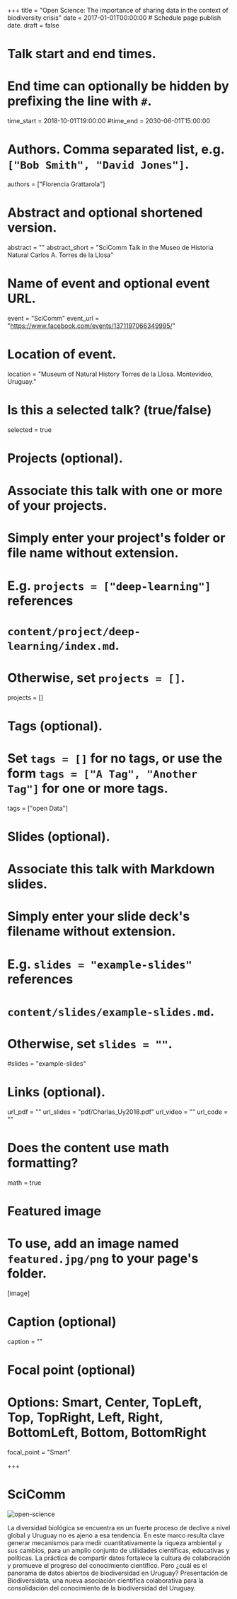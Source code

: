 +++
title = "Open Science: The importance of sharing data in the context of biodiversity crisis"
date = 2017-01-01T00:00:00  # Schedule page publish date.
draft = false

# Talk start and end times.
#   End time can optionally be hidden by prefixing the line with `#`.
time_start = 2018-10-01T19:00:00
#time_end = 2030-06-01T15:00:00

# Authors. Comma separated list, e.g. `["Bob Smith", "David Jones"]`.
authors = ["Florencia Grattarola"]

# Abstract and optional shortened version.
abstract = ""
abstract_short = "SciComm Talk in the Museo de Historia Natural Carlos A. Torres de la Llosa"

# Name of event and optional event URL.
event = "SciComm"
event_url = "https://www.facebook.com/events/1371197066349995/"

# Location of event.
location = "Museum of Natural History Torres de la Llosa. Montevideo, Uruguay."

# Is this a selected talk? (true/false)
selected = true

# Projects (optional).
#   Associate this talk with one or more of your projects.
#   Simply enter your project's folder or file name without extension.
#   E.g. `projects = ["deep-learning"]` references
#   `content/project/deep-learning/index.md`.
#   Otherwise, set `projects = []`.
projects = []

# Tags (optional).
#   Set `tags = []` for no tags, or use the form `tags = ["A Tag", "Another Tag"]` for one or more tags.
tags = ["open Data"]

# Slides (optional).
#   Associate this talk with Markdown slides.
#   Simply enter your slide deck's filename without extension.
#   E.g. `slides = "example-slides"` references
#   `content/slides/example-slides.md`.
#   Otherwise, set `slides = ""`.
#slides = "example-slides"

# Links (optional).
url_pdf = ""
url_slides = "pdf/Charlas_Uy2018.pdf"
url_video = ""
url_code = ""

# Does the content use math formatting?
math = true

# Featured image
# To use, add an image named `featured.jpg/png` to your page's folder.
[image]
  # Caption (optional)
  caption = ""

  # Focal point (optional)
  # Options: Smart, Center, TopLeft, Top, TopRight, Left, Right, BottomLeft, Bottom, BottomRight
  focal_point = "Smart"

+++

# SciComm

![open-science](/img/open-science-mhntdll.jpg)

La diversidad biológica se encuentra en un fuerte proceso de declive a nivel global y Uruguay no es ajeno a esa tendencia. En este marco resulta clave generar mecanismos para medir cuantitativamente la riqueza ambiental y sus cambios, para un amplio conjunto de utilidades científicas, educativas y políticas. La práctica de compartir datos fortalece la cultura de colaboración y promueve el progreso del conocimiento científico. Pero ¿cuál es el panorama de datos abiertos de biodiversidad en Uruguay? Presentación de Biodiversidata, una nueva asociación científica colaborativa para la consolidación del conocimiento de la biodiversidad del Uruguay.
